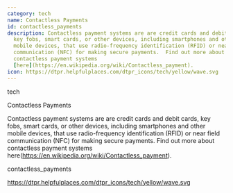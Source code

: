 ```yaml
---
category: tech
name: Contactless Payments
id: contactless_payments
description: Contactless payment systems are are credit cards and debit cards,
  key fobs, smart cards, or other devices, including smartphones and other
  mobile devices, that use radio-frequency identification (RFID) or near field
  communication (NFC) for making secure payments.  Find out more about
  contactless payment systems
  [here](https://en.wikipedia.org/wiki/Contactless_payment).
icon: https://dtpr.helpfulplaces.com/dtpr_icons/tech/yellow/wave.svg
---
```

tech

Contactless Payments

Contactless payment systems are are credit cards and debit cards, key fobs, smart cards, or other devices, including smartphones and other mobile devices, that use radio-frequency identification (RFID) or near field communication (NFC) for making secure payments.  Find out more about contactless payment systems here(https://en.wikipedia.org/wiki/Contactless_payment).

contactless_payments

https://dtpr.helpfulplaces.com/dtpr_icons/tech/yellow/wave.svg